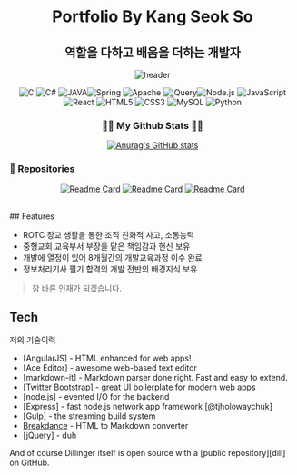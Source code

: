 <div align="center">

# Portfolio By Kang Seok So

## 역할을 다하고 배움을 더하는 개발자

![header](https://capsule-render.vercel.app/api?type=rounded&color=auto&height=120&section=header&text=Portfolio%20By%20Kang%20Seok%20So&fontSize=23)

<img alt="C" src="https://img.shields.io/badge/c-%2300599C.svg?style=for-the-badge&logo=c&logoColor=white"/> <img alt="C#" src="https://img.shields.io/badge/c%23-%23239120.svg?style=for-the-badge&logo=c-sharp&logoColor=white"/> <img alt="JAVA" src="https://img.shields.io/badge/java-%23ED8B00.svg?style=for-the-badge&logo=java&logoColor=white"/><img alt="Spring" src="https://img.shields.io/badge/spring-%236DB33F.svg?style=for-the-badge&logo=spring&logoColor=white"/> <img alt="Apache" src="https://img.shields.io/badge/apache-%23D42029.svg?style=for-the-badge&logo=apache&logoColor=white"/> <img alt="jQuery" src="https://img.shields.io/badge/jquery-%230769AD.svg?style=for-the-badge&logo=jquery&logoColor=white"/><img alt="Node.js" src="https://img.shields.io/badge/Node.js-%339933.svg?style=for-the-badge&logo=node.js&logoColor=white"/> <img alt="JavaScript" src="https://img.shields.io/badge/javascript-%23323330.svg?style=for-the-badge&logo=javascript&logoColor=%23F7DF1E"/> <img alt="React" src="https://img.shields.io/badge/React-%23276DC3.svg?style=for-the-badge&logo=React&logoColor=white"/> <img alt="HTML5" src="https://img.shields.io/badge/html5-%23E34F26.svg?style=for-the-badge&logo=html5&logoColor=white"/> <img alt="CSS3" src="https://img.shields.io/badge/css3-%231572B6.svg?style=for-the-badge&logo=css3&logoColor=white"/> <img alt="MySQL" src="https://img.shields.io/badge/mysql-%2300f.svg?style=for-the-badge&logo=mysql&logoColor=white"/> <img alt="Python" src="https://img.shields.io/badge/python-%2314354C.svg?style=for-the-badge&logo=python&logoColor=white"/> 

<h3 align="center">👩‍💻 My Github Stats 👩‍💻</h3>
<div align="center">

[![Anurag's GitHub stats](https://github-readme-stats.vercel.app/api?username=hyeinisfree&hide_title=true&show_icons=true&include_all_commits=true&disable_animations=true&theme=vue)](https://github.com/anuraghazra/github-readme-stats)
 
 
</div>
<div style="text-align: left">

### :floppy_disk: Repositories
</div>
<p align="center">
 
  [![Readme Card](https://github-readme-stats.vercel.app/api/pin/?username=kicokang&repo=Spring_Project_KolongMall)](https://github.com/kicokang/Spring_Project_KolongMall)
  [![Readme Card](https://github-readme-stats.vercel.app/api/pin/?username=kicokang&repo=BurgerKing_TeamProject)](https://github.com/kicokang/BurgerKing_TeamProject)
 [![Readme Card](https://github-readme-stats.vercel.app/api/pin/?username=kicokang&repo=Hocar_TeamProject)]( https://github.com/kicokang/Hocar_TeamProject
)
</p>
<br/>

</div>
## Features

- ROTC 장교 생활을 통한 조직 친화적 사고, 소통능력
- 중형교회 교육부서 부장을 맡은 책임감과 헌신 보유
- 개발에 열정이 있어 8개월간의 개발교육과정 이수 완료
- 정보처리기사 필기 합격의 개발 전반의 배경지식 보유

> 참 바른 인재가 되겠습니다.

## Tech

저의 기술이력

- [AngularJS] - HTML enhanced for web apps!
- [Ace Editor] - awesome web-based text editor
- [markdown-it] - Markdown parser done right. Fast and easy to extend.
- [Twitter Bootstrap] - great UI boilerplate for modern web apps
- [node.js] - evented I/O for the backend
- [Express] - fast node.js network app framework [@tjholowaychuk]
- [Gulp] - the streaming build system
- [Breakdance](https://breakdance.github.io/breakdance/) - HTML
to Markdown converter
- [jQuery] - duh

And of course Dillinger itself is open source with a [public repository][dill]
 on GitHub.

